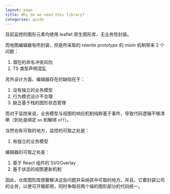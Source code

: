 ```yaml
---
layout: page
title: Why do we need this library?
categories: guide
---
```


目前监控的图形元素均使用 leaflet 原生图形库，无业务性封装。

而地图编辑器有所封装，但是所采取的 _rewrite prototype_ 的 mixin 机制带来 2 个问题：

1. 潜在的命名冲突风险
2. TS 类型声明混乱

另外设计方面，编辑器存在的缺陷在于：

1. 没有独立的业务模型
2. 行为模式设计不合理
3. 缺乏基于栈的图形状态管理

而对于监控来说，业务模型与视图的响应机制纯粹基于事件，导致代码逻辑不够清晰（到处是绑定 `on` 和解绑 `off`）。

当然也有可取的地方，监控的可取之处是：

1. 有独立的业务模型

编辑器的可取之处是：

1. 基于 React 组件的 SVGOverlay
2. 基于状态的视图更新机制

因此，仓库图形库想要解决这些问题并采纳其中可取的地方。并且，它要封装公司的业务，以使可开箱即用，同时争取将两个端的图形部分的代码统一。
